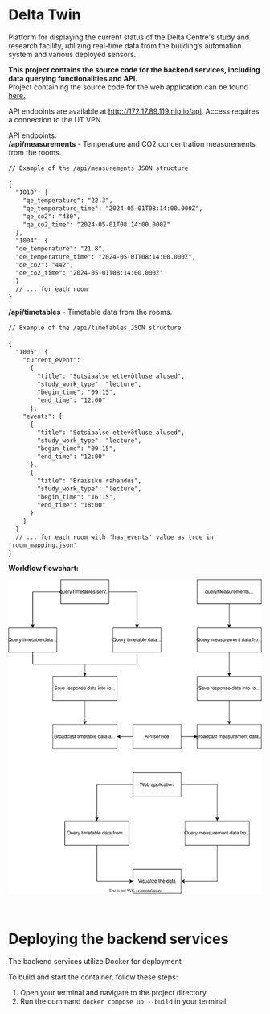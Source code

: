 # Delta Twin

Platform for displaying the current status of the Delta Centre's study and research facility, utilizing real-time data from the building’s automation system and various deployed sensors.

**This project contains the source code for the backend services, including data querying functionalities and API.**  
Project containing the source code for the web application can be found [here.](https://github.com/thugoo/client-delta-twin)

API endpoints are available at http://172.17.89.119.nip.io/api. Access requires a connection to the UT VPN.

API endpoints:  
**/api/measurements** - Temperature and CO2 concentration measurements from the rooms.

```
// Example of the /api/measurements JSON structure

{
  "1018": {
    "qe_temperature": "22.3",
    "qe_temperature_time": "2024-05-01T08:14:00.000Z",
    "qe_co2": "430",
    "qe_co2_time": "2024-05-01T08:14:00.000Z"
  },
  "1004": {
  "qe_temperature": "21.8",
  "qe_temperature_time": "2024-05-01T08:14:00.000Z",
  "qe_co2": "442",
  "qe_co2_time": "2024-05-01T08:14:00.000Z"
  }
  // ... for each room
}
```

**/api/timetables** - Timetable data from the rooms.  


```
// Example of the /api/timetables JSON structure

{
  "1005": {
    "current_event":
      {
        "title": "Sotsiaalse ettevõtluse alused",
        "study_work_type": "lecture",
        "begin_time": "09:15",
        "end_time": "12:00"
      },
    "events": [
      {
        "title": "Sotsiaalse ettevõtluse alused",
        "study_work_type": "lecture",
        "begin_time": "09:15",
        "end_time": "12:00"
      },
      {
        "title": "Eraisiku rahandus",
        "study_work_type": "lecture",
        "begin_time": "16:15",
        "end_time": "18:00"
      }
    ]
  }
  // ... for each room with 'has_events' value as true in 'room_mapping.json'
}
```


**Workflow flowchart:**

![Workflow](workflow.svg)

<br>

# Deploying the backend services

The backend services utilize Docker for deployment

To build and start the container, follow these steps:

1. Open your terminal and navigate to the project directory.
2. Run the command `docker compose up --build` in your terminal.
